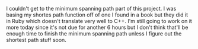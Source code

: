 I couldn't get to the minimum spanning path part of this project. I was basing my shortes path function off of one I found in a book but they did it in Ruby which doesn't translate very well to C++. I'm still going to work on it more today since it's not due for another 6 hours but I don't think that'll be enough time to finish the minimum spanning path unless I figure out the shortest path stuff soon.
